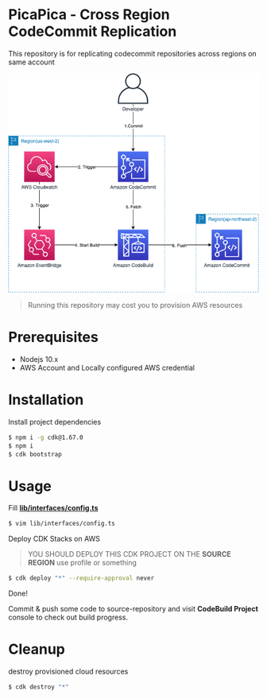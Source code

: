 # PicaPica - Cross Region CodeCommit Replication

This repository is for replicating codecommit repositories across regions on same account

<img src="img/architecture.png" />

> Running this repository may cost you to provision AWS resources

# Prerequisites

- Nodejs 10.x
- AWS Account and Locally configured AWS credential

# Installation

Install project dependencies

```bash
$ npm i -g cdk@1.67.0
$ npm i
$ cdk bootstrap
```

# Usage

Fill [**lib/interfaces/config.ts**](lib/interfaces/config.ts)
```bash
$ vim lib/interfaces/config.ts
```

Deploy CDK Stacks on AWS

> YOU SHOULD DEPLOY THIS CDK PROJECT ON THE **SOURCE REGION**
> use profile or something

```bash
$ cdk deploy "*" --require-approval never
```

Done!

Commit & push some code to source-repository and
visit **CodeBuild Project** console to check out build progress.

# Cleanup

destroy provisioned cloud resources

```bash
$ cdk destroy "*"
```
